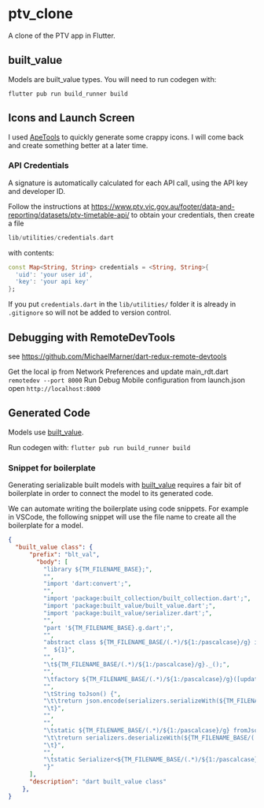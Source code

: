 # ptv_clone

A clone of the PTV app in Flutter.

## built_value 

Models are built_value types. You will need to run codegen with:

`flutter pub run build_runner build`

## Icons and Launch Screen 

I used [ApeTools](https://apetools.webprofusion.com/#/tools/imagegorilla) to quickly generate some crappy icons. I will come back and create something better at a later time. 

### API Credentials 

A signature is automatically calculated for each API call, using the API key and developer ID.

Follow the instructions at https://www.ptv.vic.gov.au/footer/data-and-reporting/datasets/ptv-timetable-api/ to obtain your credentials, then create a file

```Dart
lib/utilities/credentials.dart
```

with contents:

```Dart
const Map<String, String> credentials = <String, String>{
  'uid': 'your user id',
  'key': 'your api key'
};
```

If you put `credentials.dart` in the `lib/utilities/` folder it is already in `.gitignore` so will not be added to version control.

## Debugging with RemoteDevTools 

see https://github.com/MichaelMarner/dart-redux-remote-devtools

Get the local ip from Network Preferences and update main_rdt.dart
`remotedev --port 8000`
Run Debug Mobile configuration from launch.json 
open `http://localhost:8000`

## Generated Code 

Models use [built_value](https://pub.dev/packages/built_value).

Run codegen with: 
`flutter pub run build_runner build`

### Snippet for boilerplate 

Generating serializable built models with [built_value](https://pub.dev/packages/built_value) requires a fair bit of boilerplate in order to connect the model to its generated code. 

We can automate writing the boilerplate using code snippets.  For example in VSCode, the following snippet will use the file name to create all the boilerplate for a model.  
```Json
{
  "built_value class": {
	  "prefix": "blt_val",
	    "body": [
          "library ${TM_FILENAME_BASE};",
          "",
          "import 'dart:convert';",
          "",
          "import 'package:built_collection/built_collection.dart';",
          "import 'package:built_value/built_value.dart';",
          "import 'package:built_value/serializer.dart';",
          "",
          "part '${TM_FILENAME_BASE}.g.dart';",
          "",
          "abstract class ${TM_FILENAME_BASE/(.*)/${1:/pascalcase}/g} implements Built<${TM_FILENAME_BASE/(.*)/${1:/pascalcase}/g}, ${TM_FILENAME_BASE/(.*)/${1:/pascalcase}/g}Builder> {",
          "  ${1}",
          "",
          "\t${TM_FILENAME_BASE/(.*)/${1:/pascalcase}/g}._();",
          "",
          "\tfactory ${TM_FILENAME_BASE/(.*)/${1:/pascalcase}/g}([updates(${TM_FILENAME_BASE/(.*)/${1:/pascalcase}/g}Builder b)]) = _$${TM_FILENAME_BASE/(.*)/${1:/pascalcase}/g};",
          "",
          "\tString toJson() {",
          "\t\treturn json.encode(serializers.serializeWith(${TM_FILENAME_BASE/(.*)/${1:/pascalcase}/g}.serializer, this));",
          "\t}",
          "",
          "",
          "\tstatic ${TM_FILENAME_BASE/(.*)/${1:/pascalcase}/g} fromJson(String jsonString) {",
          "\t\treturn serializers.deserializeWith(${TM_FILENAME_BASE/(.*)/${1:/pascalcase}/g}.serializer, json.decode(jsonString));",
          "\t}",
          "",
          "\tstatic Serializer<${TM_FILENAME_BASE/(.*)/${1:/pascalcase}/g}> get serializer => _$${TM_FILENAME_BASE/([a-z]*)_+([a-z]*)/${1:/lower}${2:/capitalize}/g}Serializer;",
          "}"
	  ],
	  "description": "dart built_value class"
	},	
}
```
